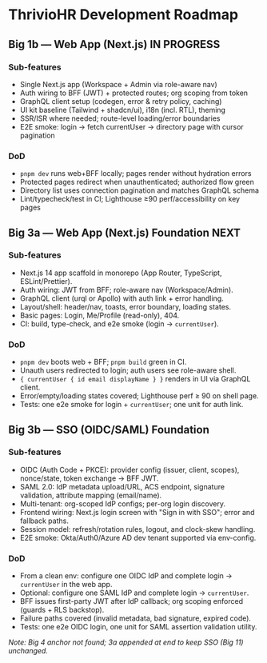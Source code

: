 # ThrivioHR Development Roadmap

## Big 1b — Web App (Next.js) **IN PROGRESS**

### Sub-features
- Single Next.js app (Workspace + Admin via role-aware nav)
- Auth wiring to BFF (JWT) + protected routes; org scoping from token
- GraphQL client setup (codegen, error & retry policy, caching)
- UI kit baseline (Tailwind + shadcn/ui), i18n (incl. RTL), theming
- SSR/ISR where needed; route-level loading/error boundaries
- E2E smoke: login → fetch currentUser → directory page with cursor pagination

### DoD
- `pnpm dev` runs web+BFF locally; pages render without hydration errors
- Protected pages redirect when unauthenticated; authorized flow green
- Directory list uses connection pagination and matches GraphQL schema
- Lint/typecheck/test in CI; Lighthouse ≥90 perf/accessibility on key pages

## Big 3a — Web App (Next.js) Foundation **NEXT**

### Sub-features
- Next.js 14 app scaffold in monorepo (App Router, TypeScript, ESLint/Prettier).
- Auth wiring: JWT from BFF; role-aware nav (Workspace/Admin).
- GraphQL client (urql or Apollo) with auth link + error handling.
- Layout/shell: header/nav, toasts, error boundary, loading states.
- Basic pages: Login, Me/Profile (read-only), 404.
- CI: build, type-check, and e2e smoke (login → `currentUser`).

### DoD
- `pnpm dev` boots web + BFF; `pnpm build` green in CI.
- Unauth users redirected to login; auth users see role-aware shell.
- `{ currentUser { id email displayName } }` renders in UI via GraphQL client.
- Error/empty/loading states covered; Lighthouse perf ≥ 90 on shell page.
- Tests: one e2e smoke for login + `currentUser`; one unit for auth link.

## Big 3b — SSO (OIDC/SAML) Foundation

### Sub-features
- OIDC (Auth Code + PKCE): provider config (issuer, client, scopes), nonce/state, token exchange → BFF JWT.
- SAML 2.0: IdP metadata upload/URL, ACS endpoint, signature validation, attribute mapping (email/name).
- Multi-tenant: org-scoped IdP configs; per-org login discovery.
- Frontend wiring: Next.js login screen with "Sign in with SSO"; error and fallback paths.
- Session model: refresh/rotation rules, logout, and clock-skew handling.
- E2E smoke: Okta/Auth0/Azure AD dev tenant supported via env-config.

### DoD
- From a clean env: configure one OIDC IdP and complete login → `currentUser` in the web app.
- Optional: configure one SAML IdP and complete login → `currentUser`.
- BFF issues first-party JWT after IdP callback; org scoping enforced (guards + RLS backstop).
- Failure paths covered (invalid metadata, bad signature, expired code).
- Tests: one e2e OIDC login, one unit for SAML assertion validation utility.

_Note: Big 4 anchor not found; 3a appended at end to keep SSO (Big 11) unchanged._